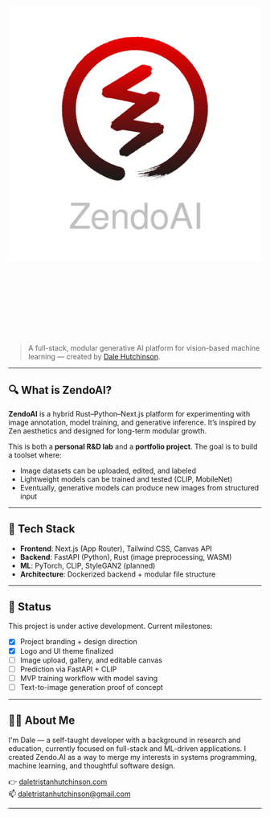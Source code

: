 <p align="center">
  <img src="./assets/zendo-logo-gradient-transparent-dark.svg" alt="ZendoAI Logo" width="512" style="margin-bottom:150px" />
</p>

> A full-stack, modular generative AI platform for vision-based machine learning — created by [Dale Hutchinson](https://daletristanhutchinson.com).

---

## 🔍 What is ZendoAI?

**ZendoAI** is a hybrid Rust–Python–Next.js platform for experimenting with image annotation, model training, and generative inference. It’s inspired by Zen aesthetics and designed for long-term modular growth.

This is both a **personal R&D lab** and a **portfolio project**. The goal is to build a toolset where:
- Image datasets can be uploaded, edited, and labeled
- Lightweight models can be trained and tested (CLIP, MobileNet)
- Eventually, generative models can produce new images from structured input

---

## 🧠 Tech Stack

- **Frontend**: Next.js (App Router), Tailwind CSS, Canvas API
- **Backend**: FastAPI (Python), Rust (image preprocessing, WASM)
- **ML**: PyTorch, CLIP, StyleGAN2 (planned)
- **Architecture**: Dockerized backend + modular file structure

---

## 📌 Status

This project is under active development. Current milestones:
- [x] Project branding + design direction
- [x] Logo and UI theme finalized
- [ ] Image upload, gallery, and editable canvas
- [ ] Prediction via FastAPI + CLIP
- [ ] MVP training workflow with model saving
- [ ] Text-to-image generation proof of concept

---

## 🙋‍♂️ About Me

I'm Dale — a self-taught developer with a background in research and education, currently focused on full-stack and ML-driven applications. I created Zendo.AI as a way to merge my interests in systems programming, machine learning, and thoughtful software design.

👉 [daletristanhutchinson.com](https://daletristanhutchinson.com)  
📫 [daletristanhutchinson@gmail.com](mailto:daletristanhutchinson@gmail.com)

---
